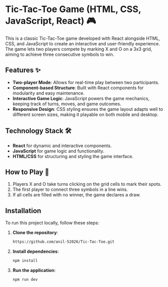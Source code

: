 # Tic-Tac-Toe Game (HTML, CSS, JavaScript, React) 🎮

This is a classic Tic-Tac-Toe game developed with React alongside HTML, CSS, and JavaScript to create an interactive and user-friendly experience. The game lets two players compete by marking X and O on a 3x3 grid, aiming to achieve three consecutive symbols to win.

## Features ✨
- **Two-player Mode**: Allows for real-time play between two participants.
- **Component-based Structure**: Built with React components for modularity and easy maintenance.
- **Interactive Game Logic**: JavaScript powers the game mechanics, keeping track of turns, moves, and game outcomes.
- **Responsive Design**: CSS styling ensures the game layout adapts well to different screen sizes, making it playable on both mobile and desktop.

## Technology Stack 🛠️
- **React** for dynamic and interactive components.
- **JavaScript** for game logic and functionality.
- **HTML/CSS** for structuring and styling the game interface.

## How to Play 🚀
1. Players X and O take turns clicking on the grid cells to mark their spots.
2. The first player to connect three symbols in a line wins.
3. If all cells are filled with no winner, the game declares a draw.

## Installation

To run this project locally, follow these steps:

1. **Clone the repository**:
   ```bash
   https://github.com/anil-52026/Tic-Tac-Toe.git
   
2. **Install dependencies**:
   ```bash
   npm install

3. **Run the application**:
   ```bash
   npm run dev



